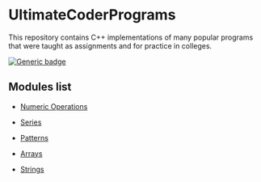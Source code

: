 # UltimateCoderPrograms

This repository contains C++ implementations of many popular programs that were taught as assignments and for practice in colleges.

[![Generic badge](https://img.shields.io/badge/ProgramCount-60-<COLOR>.svg)](https://shields.io/)

## Modules list

* [Numeric Operations](/Numeric&#32;Operations/)
* [Series](/Series/)

* [Patterns](/Patterns/)

* [Arrays](/Arrays/)

* [Strings](/String&#32;Operations/)
